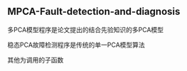 ## MPCA-Fault-detection-and-diagnosis



多PCA模型程序是论文提出的结合先验知识的多PCA模型



稳态PCA故障检测程序是传统的单一PCA模型算法



其他为调用的子函数